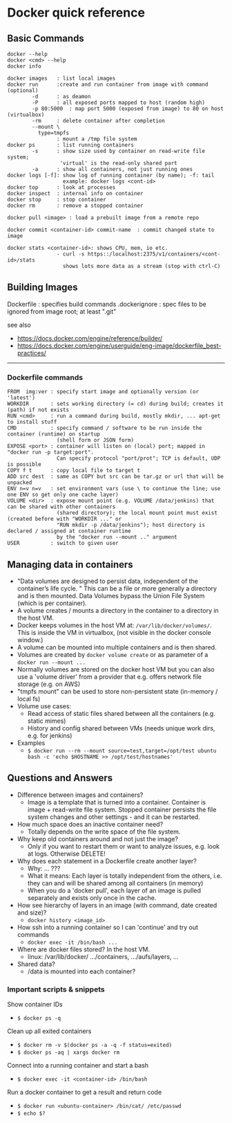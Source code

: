 # Docker quick reference

## Basic Commands

```
docker --help
docker <cmd> --help
docker info

docker images   : list local images
docker run      :create and run container from image with command (optional)
        -d      : as deamon
        -P      : all exposed ports mapped to host (random high)
        -p 80:5000  : map port 5000 (exposed from image) to 80 on host (virtualbox)
        -rm     : delete container after completion
        --mount \
          type=tmpfs 
                : mount a /tmp file system
docker ps       : list running containers
        -s      : show size used by container on read-write file system; 
                 'virtual' is the read-only shared part     
        -a      : show all containers, not just running ones
docker logs [-f]: show log of running container (by name); -f: tail
                  example: docker logs <cont-id> 
docker top      : look at processes
docker inspect  : internal info on container
docker stop     : stop container
docker rm       : remove a stopped container

docker pull <image> : load a prebuilt image from a remote repo 

docker commit <container-id> commit-name  : commit changed state to image

docker stats <container-id>: shows CPU, mem, io etc. 
                - curl -s https::/localhost:2375/v1/containers/<cont-id>/stats
                  shows lots more data as a stream (stop with ctrl-C)
```

## Building Images

Dockerfile		: specifies build commands
.dockerignore : spec files to be ignored from image root; at least ".git"

see also
- https://docs.docker.com/engine/reference/builder/
- https://docs.docker.com/engine/userguide/eng-image/dockerfile_best-practices/ 


-----------------------------------------------------
### Dockerfile commands

```
FROM  img:ver : specify start image and optionally version (or 'latest')
WORKDIR       : sets working directory (= cd) during build; creates it (path) if not exists
RUN <cmd>     : run a command during build, mostly mkdir, ... apt-get to install stuff
CMD           : specify command / software to be run inside the container (runtime) on startup
                (shell form or JSON form)
EXPOSE <port> : container will listen on (local) port; mapped in "docker run -p target:port". 
                Can specify protocol "port/prot"; TCP is default, UDP is possible
COPY f t      : copy local file to target t
ADD src dest  : same as COPY but src can be tar.gz or url that will be unpacked
ENV n=v n=v   : set environment vars (use \ to continue the line; use one ENV so get only one cache layer)
VOLUME <dir>  : expose mount point (e.g. VOLUME /data/jenkins) that can be shared with other containers
                (shared directory); the local mount point must exist (created before with "WORKDIR ..." or
                "RUN mkdir -p /data/jenkins"); host directory is declared / assigned at container runtime
                by the "docker run --mount .." argument
USER          : switch to given user
```



## Managing data in containers

- "Data volumes are designed to persist data, independent of the container’s life cycle. "
This can be a file or more generally a directory and is then mounted. Data Volumes bypass the Union File System (which is per container).
- A volume creates / mounts a directory in the container to a directory in the host VM.
- Docker keeps volumes in the host VM at: `/var/lib/docker/volumes/`. This is inside the VM in virtualbox, (not visible in the docker console window.)
- A volume can be mounted into multiple containers and is then shared. 
- Volumes are created by `docker volume create` or as parameter of a `docker run --mount ...`
- Normally volumes are stored on the docker host VM but you can also use a 'volume driver' from a provider that e.g. offers network file storage (e.g. on AWS)
- "tmpfs mount" can be used to store non-persistent state (in-memory / local fs)
- Volume use cases:
  - Read access of static files shared between all the containers (e.g. static mimes)
  - History and config shared between VMs (needs unique work dirs, e.g. for jenkins)
- Examples
  - `$ docker run --rm --mount source=test,target=/opt/test ubuntu bash -c 'echo $HOSTNAME >> /opt/test/hostnames'` 




## Questions and Answers 

- Difference between images and containers?
  - Image is a template that is turned into a container. Container is image + read-write file system. Stopped container persists the file system changes and other settings - and it can be restarted.
- How much space does an inactive container need?
  - Totally depends on the write space of the file system. 
- Why keep old containers around and not just the image?
  - Only if you want to restart them or want to analyze issues, e.g. look at logs. Otherwise DELETE!
- Why does each statement in a Dockerfile create another layer? 
  - Why: ... ???
  - What it means: Each layer is totally independent from the others, i.e. they can and will be shared among all containers (in memory)
  - When you do a 'docker pull', each layer of an image is pulled separately and exists only once in the cache.
- How see hierarchy of layers in an image (with command, date created and size)?
  - `docker history <image_id>`
- How ssh into a running container so I can 'continue' and try out commands 
  - `docker exec -it /bin/bash ...`
- Where are docker files stored? In the host VM. 
  - linux: /var/lib/docker/  .../containers,  .../aufs/layers, ...  
- Shared data?
  - /data is mounted into each container?



### Important scripts & snippets

Show container IDs
- `$ docker ps -q` 

Clean up all exited containers
- `$ docker rm -v $(docker ps -a -q -f status=exited)`
- `$ docker ps -aq | xargs docker rm`

Connect into a running container and start a bash
- `$ docker exec -it <container-id> /bin/bash`

Run a docker container to get a result and return code
- `$ docker run <ubuntu-container> /bin/cat/ /etc/passwd `
- `$ echo $? `
